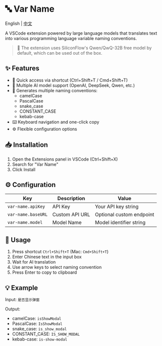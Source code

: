 # 🔤 Var Name

English | [中文](./README-zh_CN.md)

A VSCode extension powered by large language models that translates text into various programming language variable naming conventions.

> 🤖 The extension uses SiliconFlow's Qwen/QwQ-32B free model by default, which can be used out of the box.

## ✨ Features

- 🚀 Quick access via shortcut (Ctrl+Shift+T / Cmd+Shift+T)
- 🤖 Multiple AI model support (OpenAI, DeepSeek, Qwen, etc.)
- 📝 Generates multiple naming conventions:
  - camelCase
  - PascalCase
  - snake_case
  - CONSTANT_CASE
  - kebab-case
- ⌨️ Keyboard navigation and one-click copy
- ⚙️ Flexible configuration options

## 📥 Installation

1. Open the Extensions panel in VSCode (Ctrl+Shift+X)
2. Search for "Var Name"
3. Click Install

## ⚙️ Configuration

| Key | Description | Value |
|-----|-------------|--------|
| `var-name.apiKey` | API Key | Your API key string |
| `var-name.baseURL` | Custom API URL | Optional custom endpoint |
| `var-name.model` | Model Name | Model identifier string |

## 🎯 Usage

1. Press shortcut `Ctrl+Shift+T` (Mac: `Cmd+Shift+T`)
2. Enter Chinese text in the input box
3. Wait for AI translation
4. Use arrow keys to select naming convention
5. Press Enter to copy to clipboard

## 💡 Example

Input: `是否显示弹窗`

Output:
- camelCase: `isShowModal`
- PascalCase: `IsShowModal`
- snake_case: `is_show_modal`
- CONSTANT_CASE: `IS_SHOW_MODAL`
- kebab-case: `is-show-modal`